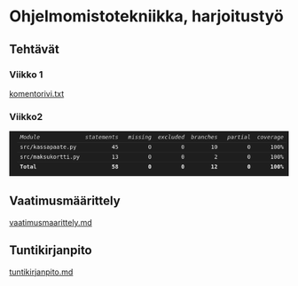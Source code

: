 # Ohjelmomistotekniikka, harjoitustyö
## Tehtävät
### Viikko 1
[komentorivi.txt](/laskarit/viikko1/komentorivi.txt) 

### Viikko2
![testikattavuus](laskarit/viikko2/laskarit_viikko2.png)


## Vaatimusmäärittely
[vaatimusmaarittely.md](documentaatio/vaatimusmaarittely.md)

## Tuntikirjanpito
[tuntikirjanpito.md](documentaatio/tuntikirjanpito.md)